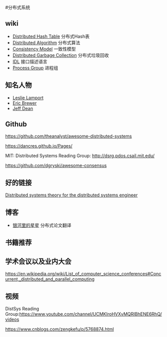 #分布式系统

## wiki

* [Distributed Hash Table](https://en.wikipedia.org/wiki/Distributed_hash_table) 分布式Hash表
* [Distributed Algorithm](https://en.wikipedia.org/wiki/Distributed_algorithm) 分布式算法
* [Consistency Model](https://en.wikipedia.org/wiki/Consistency_model) 一致性模型
* [Distributed Garbage Collection](https://en.wikipedia.org/wiki/Distributed_garbage_collection) 分布式垃圾回收
* [IDL](https://en.wikipedia.org/wiki/Interface_description_language) 接口描述语言
* [Process Group](https://en.wikipedia.org/wiki/Process_group) 进程组

## 知名人物
* [Leslie Lamport](https://en.wikipedia.org/wiki/Leslie_Lamport)
* [Eric Brewer](https://en.wikipedia.org/wiki/Eric_Brewer_(scientist))
* [Jeff Dean](https://en.wikipedia.org/wiki/Jeff_Dean)


## Github

https://github.com/theanalyst/awesome-distributed-systems

https://dancres.github.io/Pages/

MIT: Distributed Systems Reading Group: http://dsrg.pdos.csail.mit.edu/

https://github.com/dgryski/awesome-consensus


## 好的链接

[Distributed systems theory for the distributed systems engineer](https://www.the-paper-trail.org/post/2014-08-09-distributed-systems-theory-for-the-distributed-systems-engineer/)


## 博客
* [银河里的星星](http://duanple.com/?p=170) 分布式论文翻译



## 书籍推荐



## 学术会议以及业内大会

https://en.wikipedia.org/wiki/List_of_computer_science_conferences#Concurrent,_distributed_and_parallel_computing



## 视频

DistSys Reading Group:https://www.youtube.com/channel/UCMKIroHVXvMQRIBhENE6RhQ/videos

https://www.cnblogs.com/zengkefu/p/5768874.html

